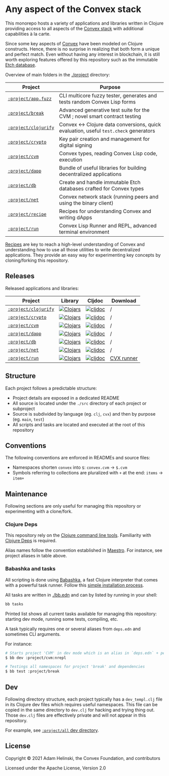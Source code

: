 # Any aspect of the Convex stack

This monorepo hosts a variety of applications and libraries written in Clojure providing access to all aspects of the [Convex stack](https://github.com/Convex-Dev/convex)
with additional capabilities à la carte.

Since some key aspects of [Convex](https://convex.world/) have been modeled on Clojure constructs. Hence, there is no surprise in realizing that both form a unique and perfect
match. Even without having any interest in blockchain, it is still worth exploring features offered by this repository such as the immutable [Etch database](./project/db).

Overview of main folders in the [./project](./project) directory:

| Project | Purpose |
|---|---|
| [`:project/app.fuzz`](./project/app/fuzz) | CLI multicore fuzzy tester, generates and tests random Convex Lisp forms | 
| [`:project/break`](./project/break) | Advanced generative test suite for the CVM ; novel smart contract testing |
| [`:project/clojurify`](./project/clojurify) | Convex <-> Clojure data conversions, quick evaluation, useful `test.check` generators |
| [`:project/crypto`](./project/crypto) | Key pair creation and management for digital signing |
| [`:project/cvm`](./project/cvm) | Convex types, reading Convex Lisp code, execution |
| [`:project/dapp`](./project/db) | Bundle of useful libraries for building decentralized applications |
| [`:project/db`](./project/db) | Create and handle immutable Etch databases crafted for Convex types |
| [`:project/net`](./project/net) | Convex network stack (running peers and using the binary client) |
| [`:project/recipe`](./project/recipe) | Recipes for understanding Convex and writing dApps |
| [`:project/run`](./project/run) | Convex Lisp Runner and REPL, advanced terminal environment |

[Recipes](./project/recipe) are key to reach a high-level understanding of Convex and understanding how to use all those utilities to write decentralized applications.
They provide an easy way for experimenting key concepts by cloning/forking this repository.


## Releases

Released applications and libraries:

| Project | Library | Cljdoc | Download |
|---|---|---|---|
| [`:project/clojurify`](./project/clojurify) | [![Clojars](https://img.shields.io/clojars/v/world.convex/clojurify.clj.svg)](https://clojars.org/world.convex/clojurify.clj) | [![cljdoc](https://cljdoc.org/badge/world.convex/clojurify.clj)](https://cljdoc.org/d/world.convex/clojurify.clj/CURRENT) | / |
| [`:project/crypto`](./project/crypto) | [![Clojars](https://img.shields.io/clojars/v/world.convex/crypto.clj.svg)](https://clojars.org/world.convex/crypto.clj) | [![cljdoc](https://cljdoc.org/badge/world.convex/crypto.clj)](https://cljdoc.org/d/world.convex/crypto.clj/CURRENT) | / |
| [`:project/cvm`](./project/cvm) | [![Clojars](https://img.shields.io/clojars/v/world.convex/cvm.clj.svg)](https://clojars.org/world.convex/cvm.clj) | [![cljdoc](https://cljdoc.org/badge/world.convex/cvm.clj)](https://cljdoc.org/d/world.convex/cvm.clj/CURRENT) | / |
| [`:project/dapp`](./project/dapp) | [![Clojars](https://img.shields.io/clojars/v/world.convex/dapp.clj.svg)](https://clojars.org/world.convex/dapp.clj) | [![cljdoc](https://cljdoc.org/badge/world.convex/dapp.clj)](https://cljdoc.org/d/world.convex/dapp.clj/CURRENT) | / |
| [`:project/db`](./project/db) | [![Clojars](https://img.shields.io/clojars/v/world.convex/db.clj.svg)](https://clojars.org/world.convex/db.clj) | [![cljdoc](https://cljdoc.org/badge/world.convex/db.clj)](https://cljdoc.org/d/world.convex/db.clj/CURRENT) | / |
| [`:project/net`](./project/net) | [![Clojars](https://img.shields.io/clojars/v/world.convex/net.clj.svg)](https://clojars.org/world.convex/net.clj) | [![cljdoc](https://cljdoc.org/badge/world.convex/net.clj)](https://cljdoc.org/d/world.convex/net.clj/CURRENT) | / |
| [`:project/run`](./project/run) | [![Clojars](https://img.shields.io/clojars/v/world.convex/run.clj.svg)](https://clojars.org/world.convex/run.clj) | [![cljdoc](https://cljdoc.org/badge/world.convex/run.clj)](https://cljdoc.org/d/world.convex/run.clj/CURRENT) | [CVX runner](https://github.com/Convex-Dev/convex.cljc/releases/tag/run%2F0.0.0-alpha2) |


## Structure

Each project follows a predictable structure:

- Project details are exposed in a dedicated README
- All source is located under the `./src` directory of each project or subproject
- Source is subdivided by language (eg. `clj`, `cvx`) and then by purpose (eg. `main`, `test`)
- All scripts and tasks are located and executed at the root of this repository


## Conventions

The following conventions are enforced in READMEs and source files:

- Namespaces shorten `convex` into `$`: `convex.cvm` -> `$.cvm`
- Symbols referring to collections are pluralized with `+` at the end: `items` -> `item+`


## Maintenance

Following sections are only useful for managing this repository or experimenting with a clone/fork.


### Clojure Deps

This repository rely on the [Clojure command line tools](https://clojure.org/guides/getting_started). Familiarity with
[Clojure Deps](https://clojure.org/guides/deps_and_cli) is required.

Alias names follow the convention established in [Maestro](https://github.com/helins/maestro.clj). For instance, see project aliases in table above.


### Babashka and tasks

All scripting is done using [Babashka](https://book.babashka.org/), a fast Clojure interpreter that comes with a powerful task runner.
Follow this [simple installation process](https://book.babashka.org/#_installation).

All tasks are written in [./bb.edn](./bb.edn) and can by listed by running in your shell:

```bash
bb tasks
```

Printed list shows all current tasks available for managing this repository: starting dev mode, running some tests, compiling, etc.

A task typically requires one or several aliases from `deps.edn` and sometimes CLI arguments.

For instance:

```bash
# Starts project 'CVM' in dev mode which is an alias in `deps.edn` + personal `:nrepl` alias 
$ bb dev :project/cvm:nrepl

# Testings all namespaces for project 'break' and dependencies
$ bb test :project/break
```


## Dev

Following directory structure, each project typically has a `dev_templ.clj` file in its Clojure dev files which requires useful namespaces.
This file can be copied in the same directory to `dev.clj` for hacking and trying thing out. Those `dev.clj` files are effectively private and will
not appear in this repository.

For example, see [`:project/all` dev directory](./project/all/src/clj/dev/convex/all).


## License

Copyright © 2021 Adam Helinski, the Convex Foundation, and contributors

Licensed under the Apache License, Version 2.0
